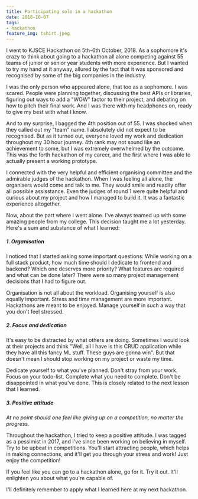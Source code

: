 ```yaml
---
title: Participating solo in a hackathon
date: 2018-10-07
tags:
- hackathon
feature_img: tshirt.jpeg
---
```


I went to KJSCE Hackathon on 5th-6th October, 2018. As a sophomore it's crazy to think about going to a hackathon all alone competing against 55 teams of junior or senior year students with more experience. But I wanted to try my hand at it anyway, allured by the fact that it was sponsored and recognised by some of the big companies in the industry.

I was the only person who appeared alone, that too as a sophomore. I was scared. People were planning together, discussing the best APIs or libraries, figuring out ways to add a "WOW" factor to their project, and debating on how to pitch their final work. And I was there with my headphones on, ready to give my best with what I know.

And to my surprise, I bagged the 4th position out of 55. I was shocked when they called out my "team" name. I absolutely did not expect to be recognised. But as it turned out, everyone loved my work and dedication throughout my 30 hour journey. 4th rank may not sound like an achievement to some, but I was extremely overwhelmed by the outcome. This was the forth hackathon of my career, and the first where I was able to actually present a working prototype.

I connected with the very helpful and efficient organising committee and the admirable judges of the hackathon. When I was feeling all alone, the organisers would come and talk to me. They would smile and readily offer all possible assisstance. Even the judges of round 1 were quite helpful and curious about my project and how I managed to build it. It was a fantastic experience altogether.

Now, about the part where I went alone. I've always teamed up with some amazing people from my college. This decision taught me a lot yesterday. Here's a sum and substance of what I learned:

##### 1. Organisation

I noticed that I started asking some important questions: While working on a full stack product, how much time should I dedicate to frontend and backend? Which one deserves more priority? What features are required and what can be done later? There were so many project management decisions that I had to figure out.

Organisation is not all about the workload. Organising yourself is also equally important. Stress and time management are more important. Hackathons are meant to be enjoyed. Manage yourself in such a way that you don't feel stressed.

##### 2. Focus and dedication

It's easy to be distracted by what others are doing. Sometimes I would look at their projects and think "Well, all I have is this CRUD application while they have all this fancy ML stuff. These guys are gonna win". But that doesn't mean I should stop working on my project or waste my time. 

Dedicate yourself to what you've planned. Don't stray from your work. Focus on your todo-list. Complete what you need to complete. Don't be disappointed in what you've done. This is closely related to the next lesson that I learned.

##### 3. Positive attitude

*At no point should one feel like giving up on a competition, no matter the progress.*

Throughout the hackathon, I tried to keep a positive attitude. I was tagged as a pessimist in 2017, and I've since been working on believing in myself. Try to be upbeat in competitions. You'll start attracting people, which helps in making connections, and it'll get you through your stress and work! Just enjoy the competition!

If you feel like you can go to a hackathon alone, go for it. Try it out. It'll enlighten you about what you're capable of.

I'll definitely remember to apply what I learned here at my next hackathon.
